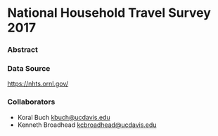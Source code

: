 # National Household Travel Survey 2017

### Abstract

### Data Source
https://nhts.ornl.gov/

### Collaborators
* Koral Buch kbuch@ucdavis.edu
* Kenneth Broadhead kcbroadhead@ucdavis.edu
